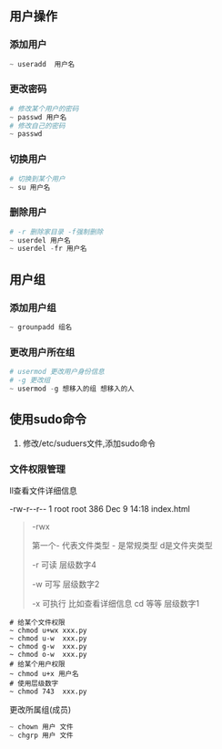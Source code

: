 



## 用户操作

### 添加用户

```powershell
~ useradd  用户名
```

### 更改密码

```powershell
# 修改某个用户的密码
~ passwd 用户名
# 修改自己的密码
~ passwd
```

### 切换用户

```powershell
# 切换到某个用户
~ su 用户名
```

### 删除用户

```powershell
# -r 删除家目录 -f强制删除
~ userdel 用户名
~ userdel -fr 用户名
```

## 用户组

### 添加用户组

```powershell
~ grounpadd 组名
```

### 更改用户所在组

```powershell
# usermod 更改用户身份信息
# -g 更改组
~ usermod -g 想移入的组 想移入的人
```



## 使用sudo命令

1.  修改/etc/suduers文件,添加sudo命令

### 文件权限管理

 ll查看文件详细信息

-rw-r--r-- 1 root root  386 Dec  9 14:18 index.html

> -rwx
>
> 第一个- 代表文件类型 - 是常规类型 d是文件夹类型
>
> -r 可读   													层级数字4
>
> -w 可写				 									层级数字2
>
> -x 可执行 比如查看详细信息 cd 等等    层级数字1

```shell
# 给某个文件权限
~ chmod u+wx xxx.py
~ chmod u-w  xxx.py
~ chmod g-w  xxx.py
~ chmod o-w  xxx.py
# 给某个用户权限
~ chmod u+x 用户名
# 使用层级数字	
~ chmod 743  xxx.py
```

更改所属组(成员)

```powershell
~ chown 用户 文件
~ chgrp 用户 文件
```

